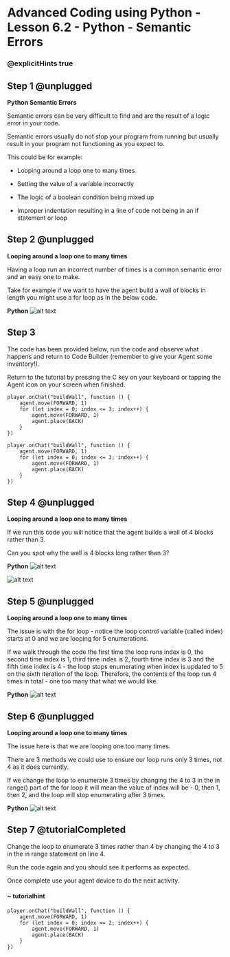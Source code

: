 # Advanced Coding using Python - Lesson 6.2 - Python - Semantic Errors

### @explicitHints true

## Step 1 @unplugged
**Python Semantic Errors**

Semantic errors can be very difficult to find and are the result of a logic error in your code.

Semantic errors usually do not stop your program from running but usually result in your program not functioning as you expect to.

This could be for example:
- Looping around a loop one to many times

- Setting the value of a variable incorrectly

- The logic of a boolean condition being mixed up

- Improper indentation resulting in a line of code not being in an if statement or loop

## Step 2 @unplugged
**Looping around a loop one to many times**

Having a loop run an incorrect number of times is a common semantic error and an easy one to make.

Take for example if we want to have the agent build a wall of blocks in length you might use a for loop as in the below code. 

**Python**
![alt text](https://advancedpyv3.codingcredentials.com/Lesson6/6.2/images/1.jpg?raw=true "Python")

## Step 3
The code has been provided below, run the code and observe what happens and return to Code Builder (remember to give your Agent some inventory!).

Return to the tutorial by pressing the C key on your keyboard or tapping the Agent icon on your screen when finished.
```spy
player.onChat("buildWall", function () {
    agent.move(FORWARD, 1)
    for (let index = 0; index <= 3; index++) {
        agent.move(FORWARD, 1)
        agent.place(BACK)
    }
})
```

```template
player.onChat("buildWall", function () {
    agent.move(FORWARD, 1)
    for (let index = 0; index <= 3; index++) {
        agent.move(FORWARD, 1)
        agent.place(BACK)
    }
})
```

## Step 4 @unplugged
**Looping around a loop one to many times**

If we run this code you will notice that the agent builds a wall of 4 blocks rather than 3.

Can you spot why the wall is 4 blocks long rather than 3?

**Python**
![alt text](https://advancedpyv3.codingcredentials.com/Lesson6/6.2/images/1.jpg?raw=true "Python")

![alt text](https://advancedpyv3.codingcredentials.com/Lesson6/6.2/images/2.jpg?raw=true "error")

## Step 5 @unplugged
**Looping around a loop one to many times**

The issue is with the for loop - notice the loop control variable (called index) starts at 0 and we are looping for 5 enumerations.

If we walk through the code the first time the loop runs index is 0, the second time index is 1, third time index is 2, fourth time index is 3 and the fifth time index is 4 - the loop stops enumerating when index is updated to 5 on the sixth iteration of the loop.
Therefore, the contents of the loop run 4 times in total - one too many that what we would like.

**Python**
![alt text](https://advancedpyv3.codingcredentials.com/Lesson6/6.2/images/1.jpg?raw=true "Python")

## Step 6 @unplugged
**Looping around a loop one to many times**

The issue here is that we are looping one too many times.

There are 3 methods we could use to ensure our loop runs only 3 times, not 4 as it does currently.

If we change the loop to enumerate 3 times by changing the 4 to 3 in the in range() part of the for loop it will mean the value of index will be - 0, then 1, then 2,  and the loop will stop enumerating after 3 times.

**Python**
![alt text](https://advancedpyv3.codingcredentials.com/Lesson6/6.2/images/4.jpg?raw=true "Python")

## Step 7 @tutorialCompleted
Change the loop to enumerate 3 times rather than 4 by changing the 4 to 3 in the in range statement on line 4.

Run the code again and you should see it performs as expected.

Once complete use your agent device to do the next activity.

#### ~ tutorialhint
```spy
player.onChat("buildWall", function () {
    agent.move(FORWARD, 1)
    for (let index = 0; index <= 2; index++) {
        agent.move(FORWARD, 1)
        agent.place(BACK)
    }
})
```

